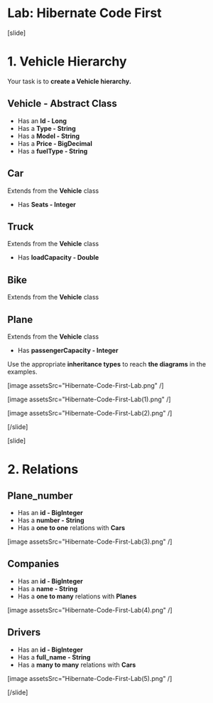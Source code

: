 # Lab: Hibernate Code First 

[slide]

# 1. Vehicle Hierarchy

Your task is to **create a Vehicle hierarchy.**

## Vehicle - Abstract Class

- Has an **Id - Long**
- Has a **Type - String**
- Has a **Model - String**
- Has a **Price - BigDecimal**
- Has a **fuelType - String**

## Car 

Extends from the **Vehicle** class

- Has **Seats - Integer**

## Truck

Extends from the **Vehicle** class

- Has **loadCapacity - Double**

## Bike

Extends from the **Vehicle** class


## Plane

Extends from the **Vehicle** class

- Has **passengerCapacity - Integer**

Use the appropriate **inheritance types** to reach **the diagrams** in the examples. 

[image assetsSrc="Hibernate-Code-First-Lab.png" /]

[image assetsSrc="Hibernate-Code-First-Lab(1).png" /]

[image assetsSrc="Hibernate-Code-First-Lab(2).png" /]


[/slide]

[slide]
# 2. Relations

## Plane_number

- Has an **id - BigInteger**
- Has a **number - String**
- Has a **one to one** relations with **Cars**


[image assetsSrc="Hibernate-Code-First-Lab(3).png" /]



## Companies

- Has an **id - BigInteger**
- Has a **name - String**
- Has a **one to many** relations with **Planes**

[image assetsSrc="Hibernate-Code-First-Lab(4).png" /]

## Drivers 

- Has an **id - BigInteger**
- Has a **full_name - String**
- Has a **many to many** relations with **Cars**

[image assetsSrc="Hibernate-Code-First-Lab(5).png" /]


[/slide]